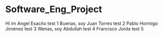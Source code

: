 # Software_Eng_Project
Hi im Angel Esacño test 1
Buenas, soy Juan Torres test 2
Pablo Hormigo Jiménez test 3
Wenas, soy Abdullah test 4
Francisco Jorda test 5